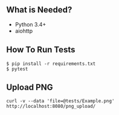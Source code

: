 ## What is Needed?

 - Python 3.4+
 - aiohttp

## How To Run Tests

```
$ pip install -r requirements.txt
$ pytest
```

## Upload PNG
```
curl -v --data 'file=@tests/Example.png' http://localhost:8080/png_upload/
```

